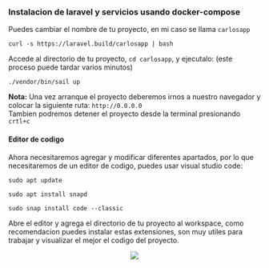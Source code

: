 ### Instalacion de laravel y servicios usando docker-compose
Puedes cambiar el nombre de tu proyecto, en mi caso se llama `carlosapp`

~~~
curl -s https://laravel.build/carlosapp | bash
~~~
Accede al directorio de tu proyecto, `cd carlosapp`, y ejecutalo: (este proceso puede tardar varios minutos)
~~~
./vendor/bin/sail up
~~~
<b>Nota:</b>
Una vez arranque el proyecto deberemos irnos a nuestro navegador y colocar la siguiente ruta: `http://0.0.0.0` <br>Tambien podremos detener el proyecto desde la terminal presionando `crtl+c`

#### Editor de codigo
Ahora necesitaremos agregar y modificar diferentes apartados, por lo que necesitaremos de un editor de codigo, puedes usar visual studio code:
~~~
sudo apt update
~~~
~~~
sudo apt install snapd
~~~
~~~
sudo snap install code --classic
~~~

Abre el editor y agrega el directorio de tu proyecto al workspace, como recomendacion puedes instalar estas extensiones, son muy utiles para trabajar y visualizar el mejor el codigo del proyecto.

<p align="center"><img src="https://i.postimg.cc/rFFn5L0h/Captura7.png"></p>


